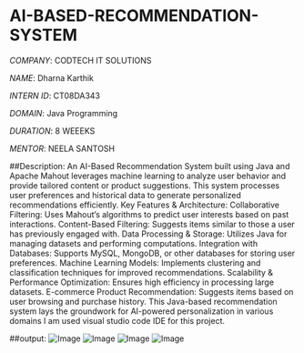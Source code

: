 # AI-BASED-RECOMMENDATION-SYSTEM

*COMPANY*: CODTECH IT SOLUTIONS 

*NAME*: Dharna Karthik 

*INTERN ID*: CT08DA343 

*DOMAIN*: Java Programming

*DURATION*: 8 WEEEKS 

*MENTOR*: NEELA SANTOSH

##Description: An AI-Based Recommendation System built using Java and Apache Mahout leverages machine learning to analyze user behavior and provide tailored content or product suggestions. This system processes user preferences and historical data to generate personalized recommendations efficiently.
Key Features & Architecture:
Collaborative Filtering: Uses Mahout’s algorithms to predict user interests based on past interactions.
Content-Based Filtering: Suggests items similar to those a user has previously engaged with.
Data Processing & Storage: Utilizes Java for managing datasets and performing computations.
Integration with Databases: Supports MySQL, MongoDB, or other databases for storing user preferences.
Machine Learning Models: Implements clustering and classification techniques for improved recommendations.
Scalability & Performance Optimization: Ensures high efficiency in processing large datasets.
E-commerce Product Recommendation: Suggests items based on user browsing and purchase history.
This Java-based recommendation system lays the groundwork for AI-powered personalization in various domains
I am used visual studio code IDE for this project.

##output: 
![Image](https://github.com/user-attachments/assets/13eeffd0-4c06-4e82-a7a4-9f0fc6121c3b)
![Image](https://github.com/user-attachments/assets/65784bff-0b33-4eed-8a4e-c0918f763fc7)
![Image](https://github.com/user-attachments/assets/f06edbca-bbfa-4c49-a7fc-4ac7af395a4d)
![Image](https://github.com/user-attachments/assets/aa072f21-3966-401b-a061-91967217f082)
